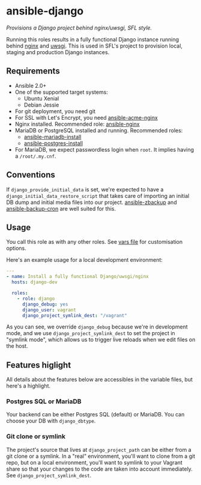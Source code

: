 # ansible-django

*Provisions a Django project behind nginx/uwsgi, SFL style.*

Running this roles results in a fully functional Django instance running behind [nginx][nginx] and
[uwsgi][uwsgi]. This is used in SFL's project to provision local, staging and production Django
instances.

## Requirements

* Ansible 2.0+
* One of the supported target systems:
  * Ubuntu Xenial
  * Debian Jessie
* For git deployment, you need git
* For SSL with Let's Encrypt, you need [ansible-acme-nginx][ansible-acme-nginx]
* Nginx installed. Recommended role: [ansible-nginx][ansible-nginx]
* MariaDB or PostgreSQL installed and running. Recommended roles:
    * [ansible-mariadb-install][ansible-mariadb-install]
    * [ansible-postgres-install][ansible-postgres-install]
* For MariaDB, we expect passwordless login when `root`. It implies having a `/root/.my.cnf`.

## Conventions

If `django_provide_initial_data` is set, we're expected to have a
`django_initial_data_restore_script` that takes care of importing an initial DB dump and initial
media files into our project. [ansible-zbackup][ansible-zbackup] and
[ansible-backup-cron][ansible-backup-cron] are well suited for this.

## Usage

You call this role as with any other roles. See [vars file](defaults/main.yml) for customisation
options.

Here's an example usage for a local development environment:

```yaml
---
- name: Install a fully functional Django/uwsgi/nginx
  hosts: django-dev

  roles:
    - role: django
      django_debug: yes
      django_user: vagrant
      django_project_symlink_dest: "/vagrant"
```

As you can see, we override `django_debug` because we're in development mode, and we use
`django_project_symlink_dest` to set the project in "symlink mode", which allows us to trigger
live reloads when we edit files on the host.

## Features higlight

All details about the features below are accessibles in the variable files, but here's a highlight.

### Postgres SQL or MariaDB

Your backend can be either Postgres SQL (default) or MariaDB. You can choose your DB with
`django_dbtype`.

### Git clone or symlink

The project's source that lives at `django_project_path` can be either from a git clone or a
symlink. In a "real" environment, you'll want to clone from a git repo, but on a local environment,
you'll want to symlink to your Vagrant share so that your changes to the code are taken into
account immediately. See `django_project_symlink_dest`.

[nginx]: https://www.nginx.com/
[uwsgi]: https://github.com/unbit/uwsgi-docs
[ansible-zbackup]: https://github.com/savoirfairelinux/ansible-zbackup
[ansible-backup-cron]: https://github.com/savoirfairelinux/ansible-backup-cron
[ansible-acme-nginx]: https://github.com/hsoft/ansible-acme-nginx
[ansible-nginx]: https://github.com/savoirfairelinux/ansible-nginx
[ansible-mariadb-install]: https://github.com/hsoft/ansible-mariadb-install
[ansible-postgres-install]: https://github.com/savoirfairelinux/ansible-postgres-install

